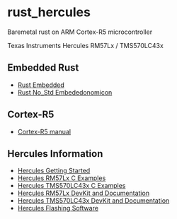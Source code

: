 # rust_hercules

Baremetal rust on ARM Cortex-R5 microcontroller

Texas Instruments Hercules RM57Lx / TMS570LC43x 

## Embedded Rust
- [Rust Embedded](https://docs.rust-embedded.org/book/intro/index.html)
- [Rust No_Std Embededonomicon](https://docs.rust-embedded.org/embedonomicon/)

## Cortex-R5
- [Cortex-R5 manual](https://developer.arm.com/documentation/ddi0460/d/)

## Hercules Information
- [Hercules Getting Started](https://software-dl.ti.com/hercules/hercules_docs/latest/hercules/Overview/Overview.html)
- [Hercules RM57Lx C Examples](https://git.ti.com/cgit/hercules_examples/hercules_examples/tree/Launchpad/RM/RM57L)
- [Hercules TMS570LC43x C Examples](https://git.ti.com/cgit/hercules_examples/hercules_examples/tree/Launchpad/570LS/570LC43)
- [Hercules RM57Lx DevKit and Documentation](https://www.ti.com/tool/LAUNCHXL2-RM57L#description)
- [Hercules TMS570LC43x DevKit and Documentation](https://www.ti.com/tool/LAUNCHXL2-570LC43#description)
- [Hercules Flashing Software](https://www.ti.com/tool/UNIFLASH)
